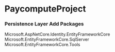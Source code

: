 # PaycomputeProject

### Persistence Layer Add Packages 

Microsoft.AspNetCore.Identity.EntityFrameworkCore<br>
Microsoft.EntityFrameworkCore.SqlServer<br>
Microsoft.EntityFrameworkCore.Tools
